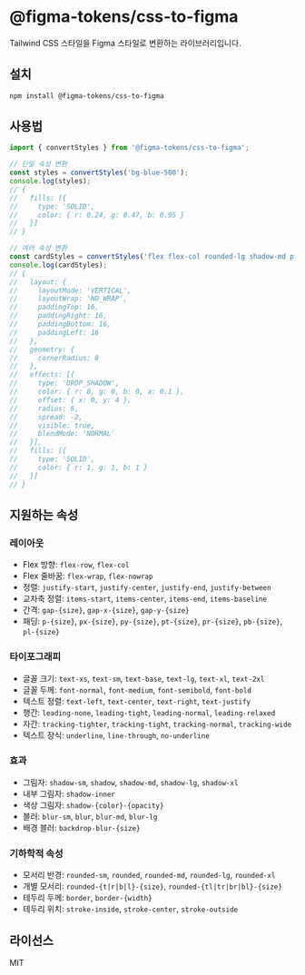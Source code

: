 # @figma-tokens/css-to-figma

Tailwind CSS 스타일을 Figma 스타일로 변환하는 라이브러리입니다.

## 설치

```bash
npm install @figma-tokens/css-to-figma
```

## 사용법

```typescript
import { convertStyles } from '@figma-tokens/css-to-figma';

// 단일 속성 변환
const styles = convertStyles('bg-blue-500');
console.log(styles);
// {
//   fills: [{
//     type: 'SOLID',
//     color: { r: 0.24, g: 0.47, b: 0.95 }
//   }]
// }

// 여러 속성 변환
const cardStyles = convertStyles('flex flex-col rounded-lg shadow-md p-4 bg-white');
console.log(cardStyles);
// {
//   layout: {
//     layoutMode: 'VERTICAL',
//     layoutWrap: 'NO_WRAP',
//     paddingTop: 16,
//     paddingRight: 16,
//     paddingBottom: 16,
//     paddingLeft: 16
//   },
//   geometry: {
//     cornerRadius: 8
//   },
//   effects: [{
//     type: 'DROP_SHADOW',
//     color: { r: 0, g: 0, b: 0, a: 0.1 },
//     offset: { x: 0, y: 4 },
//     radius: 6,
//     spread: -2,
//     visible: true,
//     blendMode: 'NORMAL'
//   }],
//   fills: [{
//     type: 'SOLID',
//     color: { r: 1, g: 1, b: 1 }
//   }]
// }
```

## 지원하는 속성

### 레이아웃
- Flex 방향: `flex-row`, `flex-col`
- Flex 줄바꿈: `flex-wrap`, `flex-nowrap`
- 정렬: `justify-start`, `justify-center`, `justify-end`, `justify-between`
- 교차축 정렬: `items-start`, `items-center`, `items-end`, `items-baseline`
- 간격: `gap-{size}`, `gap-x-{size}`, `gap-y-{size}`
- 패딩: `p-{size}`, `px-{size}`, `py-{size}`, `pt-{size}`, `pr-{size}`, `pb-{size}`, `pl-{size}`

### 타이포그래피
- 글꼴 크기: `text-xs`, `text-sm`, `text-base`, `text-lg`, `text-xl`, `text-2xl`
- 글꼴 두께: `font-normal`, `font-medium`, `font-semibold`, `font-bold`
- 텍스트 정렬: `text-left`, `text-center`, `text-right`, `text-justify`
- 행간: `leading-none`, `leading-tight`, `leading-normal`, `leading-relaxed`
- 자간: `tracking-tighter`, `tracking-tight`, `tracking-normal`, `tracking-wide`
- 텍스트 장식: `underline`, `line-through`, `no-underline`

### 효과
- 그림자: `shadow-sm`, `shadow`, `shadow-md`, `shadow-lg`, `shadow-xl`
- 내부 그림자: `shadow-inner`
- 색상 그림자: `shadow-{color}-{opacity}`
- 블러: `blur-sm`, `blur`, `blur-md`, `blur-lg`
- 배경 블러: `backdrop-blur-{size}`

### 기하학적 속성
- 모서리 반경: `rounded-sm`, `rounded`, `rounded-md`, `rounded-lg`, `rounded-xl`
- 개별 모서리: `rounded-{t|r|b|l}-{size}`, `rounded-{tl|tr|br|bl}-{size}`
- 테두리 두께: `border`, `border-{width}`
- 테두리 위치: `stroke-inside`, `stroke-center`, `stroke-outside`

## 라이선스

MIT
